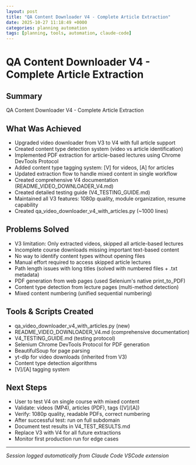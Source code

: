 ```yaml
---
layout: post
title: "QA Content Downloader V4 - Complete Article Extraction"
date: 2025-10-27 11:18:49 +0000
categories: planning automation
tags: [planning, tools, automation, claude-code]
---
```


# QA Content Downloader V4 - Complete Article Extraction

## Summary
QA Content Downloader V4 - Complete Article Extraction

## What Was Achieved

- Upgraded video downloader from V3 to V4 with full article support
- Created content type detection system (video vs article identification)
- Implemented PDF extraction for article-based lectures using Chrome DevTools Protocol
- Added content type tagging system: [V] for videos, [A] for articles
- Updated extraction flow to handle mixed content in single workflow
- Created comprehensive V4 documentation (README_VIDEO_DOWNLOADER_V4.md)
- Created detailed testing guide (V4_TESTING_GUIDE.md)
- Maintained all V3 features: 1080p quality, module organization, resume capability
- Created qa_video_downloader_v4_with_articles.py (~1000 lines)


## Problems Solved

- V3 limitation: Only extracted videos, skipped all article-based lectures
- Incomplete course downloads missing important text-based content
- No way to identify content types without opening files
- Manual effort required to access skipped article lectures
- Path length issues with long titles (solved with numbered files + .txt metadata)
- PDF generation from web pages (used Selenium's native print_to_PDF)
- Content type detection from lecture pages (multi-method detection)
- Mixed content numbering (unified sequential numbering)


## Tools & Scripts Created

- qa_video_downloader_v4_with_articles.py (new)
- README_VIDEO_DOWNLOADER_V4.md (comprehensive documentation)
- V4_TESTING_GUIDE.md (testing protocol)
- Selenium Chrome DevTools Protocol for PDF generation
- BeautifulSoup for page parsing
- yt-dlp for video downloads (inherited from V3)
- Content type detection algorithms
- [V]/[A] tagging system


## Next Steps

- User to test V4 on single course with mixed content
- Validate: videos (MP4), articles (PDF), tags ([V]/[A])
- Verify: 1080p quality, readable PDFs, correct numbering
- After successful test: run on full subdomain
- Document test results in V4_TEST_RESULTS.md
- Replace V3 with V4 for all future extractions
- Monitor first production run for edge cases


---
*Session logged automatically from Claude Code VSCode extension*
